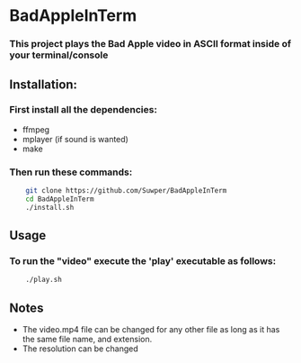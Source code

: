# BadAppleInTerm

### This project plays the Bad Apple video in ASCII format inside of your terminal/console

## Installation:

### First install all the dependencies:
- ffmpeg
- mplayer (if sound is wanted)
- make
### Then run these commands:
```bash
    git clone https://github.com/Suwper/BadAppleInTerm
    cd BadAppleInTerm
    ./install.sh
```

## Usage

### To run the "video" execute the 'play' executable as follows:

```bash
    ./play.sh
```

## Notes

- The video.mp4 file can be changed for any other file as long as it has the same file name, and extension.
- The resolution can be changed
